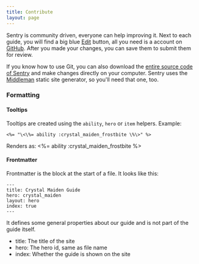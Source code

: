 ```yaml
---
title: Contribute
layout: page
---
```


Sentry is community driven, everyone can help improving it. Next to each guide,
you will find a big blue <a href="http://prose.io/#jgillich/sentry/edit/master/source/contribute.md" class="btn btn-info btn-sm">Edit</a> button, all you need
is a account on [GitHub](https://github.com). After you made your changes, you
can save them to submit them for review.

If you know how to use Git, you can also download the [entire source code of Sentry](https://github.com/jgillich/sentry)
and make changes directly on your computer. Sentry uses the [Middleman](https://middlemanapp.com)
static site generator, so you'll need that one, too.

### Formatting

#### Tooltips

Tooltips are created using the `ability`, `hero` or `item` helpers. Example:

    <%= "\<\%= ability :crystal_maiden_frostbite \%\>" %>

Renders as: <%= ability :crystal_maiden_frostbite %>

#### Frontmatter

Frontmatter is the block at the start of a file. It looks like this:

    ---
    title: Crystal Maiden Guide
    hero: crystal_maiden
    layout: hero
    index: true
    ---

It defines some general properties about our guide and is not part of the guide itself.

* title: The title of the site
* hero: The hero id, same as file name
* index: Whether the guide is shown on the site

